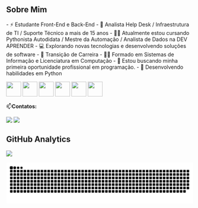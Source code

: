## Sobre Mim
<p>
- ⚡ Estudante Front-End e Back-End
- 🔭 Analista Help Desk / Infraestrutura de TI / Suporte Técnico a mais de 15 anos
- 👨‍🎓 Atualmente estou cursando Pythonista Autodidata / Mestre da Automação / Analista de Dados na DEV APRENDER
- 💻 Explorando novas tecnologias e desenvolvendo soluções de software
- 🚀 Transição de Carreira
- 👨‍💻 Formado em Sistemas de Informação e Licenciatura em Computação
- 🌱 Estou buscando minha primeira oportunidade profissional em programação.
- 🐍 Desenvolvendo habilidades em Python
</p>
<div>
  <img src="https://cdn.jsdelivr.net/gh/devicons/devicon/icons/python/python-original-wordmark.svg" width="40" height="40"/>
  <img src="https://cdn.jsdelivr.net/gh/devicons/devicon@latest/icons/vscode/vscode-original-wordmark.svg" width="40" height="40"/>
  <mg src="https://cdn.jsdelivr.net/gh/devicons/devicon/icons/mysql/mysql-original-wordmark.svg" width="40" height="40"/>
  <img src="https://cdn.jsdelivr.net/gh/devicons/devicon/icons/git/git-original.svg" width="40" height="40"/>
  <img src="https://cdn.jsdelivr.net/gh/devicons/devicon@latest/icons/putty/putty-original.svg" width="40" height="40" />
  <img src="https://cdn.jsdelivr.net/gh/devicons/devicon@latest/icons/mysql/mysql-original-wordmark.svg" width="40" height="40" />
  <img src="https://cdn.jsdelivr.net/gh/devicons/devicon@latest/icons/filezilla/filezilla-original-wordmark.svg" width="40" height="40" /> 
          
                 
</div>

<p>
 📫<b>Contatos:</b> 
</p>
<div>
<a href = "mailto:maxjgonzaga@gmail.com"><img loading="lazy" src="https://img.shields.io/badge/Gmail-D14836?style=for-the-badge&logo=gmail&logoColor=white" target="_blank"></a>
<a href="https://www.linkedin.com/in/maxlonio/" target="_blank"><img loading="lazy" src="https://img.shields.io/badge/-LinkedIn-%230077B5?style=for-the-badge&logo=linkedin&logoColor=white" target="_blank"></a>   
</div>

## GitHub Analytics

<a href="https://github.com/maxjgonzaga" title="Perfil de Max Gonzaga">
  <img height="180em" src="https://github-readme-stats.vercel.app/api?username=maxjgonzaga&theme=dark&hide_icons=true"/>
</a>
<p align="center">
  <img src="https://github.com/Platane/snk/raw/output/github-contribution-grid-snake.svg" alt="Snake animation" title="Snake game" width="800px">
</p>

